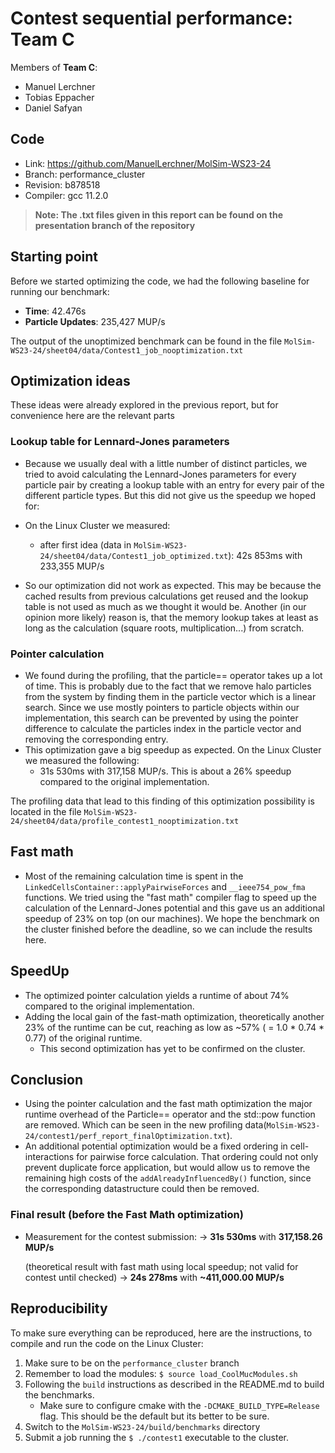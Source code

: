 # Contest sequential performance: Team C

Members of **Team C**:

* Manuel Lerchner
* Tobias Eppacher
* Daniel Safyan

## Code

* Link:     <https://github.com/ManuelLerchner/MolSim-WS23-24>
* Branch:   performance_cluster
* Revision: b878518
* Compiler: gcc 11.2.0

> **Note: The .txt files given in this report can be found on the presentation branch of the repository**

## Starting point

Before we started optimizing the code, we had the following baseline for running our benchmark:

* **Time**: 42.476s
* **Particle Updates**: 235,427 MUP/s

The output of the unoptimized benchmark can be found in the file `MolSim-WS23-24/sheet04/data/Contest1_job_nooptimization.txt`

## Optimization ideas

These ideas were already explored in the previous report, but for convenience here are the
relevant parts

### Lookup table for Lennard-Jones parameters

* Because we usually deal with a little number of distinct particles, we tried to avoid calculating the Lennard-Jones parameters for every particle pair by creating a lookup table with an entry for every pair of the different particle types. But this did not give us the speedup we hoped for:
* On the Linux Cluster we measured:
  * after first idea (data in `MolSim-WS23-24/sheet04/data/Contest1_job_optimized.txt`): 42s 853ms with 233,355 MUP/s

* So our optimization did not work as expected. This may be because the cached results from previous calculations get reused and the lookup table is not used as much as we thought it would be. Another (in our opinion more likely) reason is, that the memory lookup takes at least as long as the calculation (square roots, multiplication...) from scratch.

### Pointer calculation

* We found during the profiling, that the particle== operator takes up a lot of time. This is probably due to the fact that we remove halo particles from the system by finding them in the particle vector which is a linear search. Since we use mostly pointers to particle objects within our implementation, this search can be prevented by using the pointer difference to calculate the particles index in the particle vector and removing the corresponding entry.
* This optimization gave a big speedup as expected. On the Linux Cluster we measured the following:
  * 31s 530ms with 317,158 MUP/s. This is about a 26% speedup compared to the original implementation.

The profiling data that lead to this finding of this optimization possibility is located in the file `MolSim-WS23-24/sheet04/data/profile_contest1_nooptimization.txt`

## Fast math

* Most of the remaining calculation time is spent in the `LinkedCellsContainer::applyPairwiseForces` and `__ieee754_pow_fma` functions. We tried using the "fast math" compiler flag to speed up the calculation of the Lennard-Jones potential and this gave us an additional speedup of 23% on top (on our machines). We hope the benchmark on the cluster finished before the deadline, so we can include the results here.

## SpeedUp

* The optimized pointer calculation yields a runtime of about 74% compared to the original implementation.
* Adding the local gain of the fast-math optimization, theoretically another 23% of the runtime can be cut, reaching as low as ~57% ( = 1.0 * 0.74 * 0.77) of the original runtime.
  * This second optimization has yet to be confirmed on the cluster.

## Conclusion

* Using the pointer calculation and the fast math optimization the major runtime overhead of the Particle== operator and the std::pow function are removed. Which can be seen in the new profiling data(`MolSim-WS23-24/contest1/perf_report_finalOptimization.txt`).
* An additional potential optimization would be a fixed ordering in cell-interactions for pairwise force calculation. That ordering could not only prevent duplicate force application, but would allow us to remove the remaining high costs of the `addAlreadyInfluencedBy()` function, since the corresponding datastructure could then be removed.

### Final result (before the Fast Math optimization)

* Measurement for the contest submission:
  -> **31s 530ms** with **317,158.26 MUP/s**
  
  (theoretical result with fast math using local speedup; not valid for contest until checked) 
  -> **24s 278ms** with **~411,000.00 MUP/s**

## Reproducibility

To make sure everything can be reproduced, here are the instructions, to compile and run the code on the Linux Cluster:

1. Make sure to be on the `performance_cluster` branch
2. Remember to load the modules: `$ source load_CoolMucModules.sh`
3. Following the `build` instructions as described in the README.md to build the benchmarks.
   * Make sure to configure cmake with the `-DCMAKE_BUILD_TYPE=Release` flag. This should be the default but its better to be sure.
4. Switch to the `MolSim-WS23-24/build/benchmarks` directory
5. Submit a job running the `$ ./contest1` executable to the cluster.
